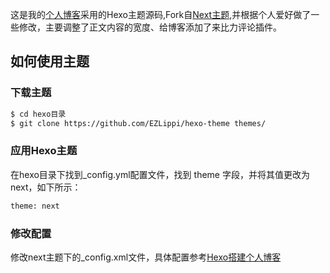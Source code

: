 
这是我的[个人博客](www.ezlippi.com)采用的Hexo主题源码,Fork自[Next主题](https://github.com/iissnan/hexo-theme-next/issues),并根据个人爱好做了一些修改，主要调整了正文内容的宽度、给博客添加了来比力评论插件。

## 如何使用主题

### 下载主题

``` bash
$ cd hexo目录
$ git clone https://github.com/EZLippi/hexo-theme themes/
```

### 应用Hexo主题

在hexo目录下找到_config.yml配置文件，找到 theme 字段，并将其值更改为 next，如下所示：

``` bash
theme: next
```

### 修改配置

修改next主题下的_config.xml文件，具体配置参考[Hexo搭建个人博客](http://www.ezlippi.com/blog/2016/02/jekyll-to-hexo.html)

